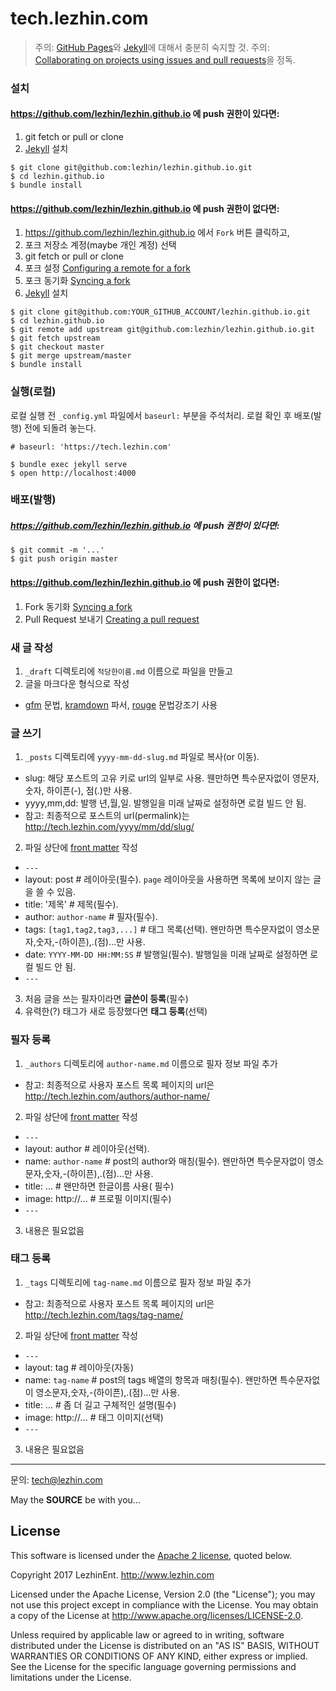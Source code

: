 tech.lezhin.com
===============

> 주의: [GitHub Pages]와 [Jekyll]에 대해서 충분히 숙지할 것.
> 주의: [Collaborating on projects using issues and pull requests](https://help.github.com/categories/collaborating-on-projects-using-issues-and-pull-requests/)을 정독.

### 설치

#### <https://github.com/lezhin/lezhin.github.io> 에 push 권한이 있다면:

1. git fetch or pull or clone
2. [Jekyll] 설치

```console
$ git clone git@github.com:lezhin/lezhin.github.io.git
$ cd lezhin.github.io
$ bundle install
```

#### <https://github.com/lezhin/lezhin.github.io> 에 push 권한이 없다면:

1. <https://github.com/lezhin/lezhin.github.io> 에서 `Fork` 버튼 클릭하고,
2. 포크 저장소 계정(maybe 개인 계정) 선택
3. git fetch or pull or clone
4. 포크 설정 [Configuring a remote for a fork](https://help.github.com/articles/configuring-a-remote-for-a-fork/)
5. 포크 동기화 [Syncing a fork](https://help.github.com/articles/syncing-a-fork/)
6. [Jekyll] 설치

```console
$ git clone git@github.com:YOUR_GITHUB_ACCOUNT/lezhin.github.io.git
$ cd lezhin.github.io
$ git remote add upstream git@github.com:lezhin/lezhin.github.io.git
$ git fetch upstream
$ git checkout master
$ git merge upstream/master
$ bundle install
```

### 실행(로컬)
로컬 실행 전 `_config.yml` 파일에서 `baseurl:` 부분을 주석처리. 로컬 확인 후 배포(발행) 전에 되돌려 놓는다.
```
# baseurl: 'https://tech.lezhin.com'
```

```
$ bundle exec jekyll serve
$ open http://localhost:4000
```

### 배포(발행)

##### <https://github.com/lezhin/lezhin.github.io> 에 push 권한이 있다면:

```
$ git commit -m '...'
$ git push origin master
````

#### <https://github.com/lezhin/lezhin.github.io> 에 push 권한이 없다면:

1. Fork 동기화 [Syncing a fork](https://help.github.com/articles/syncing-a-fork/)
2. Pull Request 보내기 [Creating a pull request](https://help.github.com/articles/creating-a-pull-request/)

### 새 글 작성

1. `_draft` 디렉토리에 `적당한이름.md` 이름으로 파일을 만들고
2. 글을 마크다운 형식으로 작성
  - [gfm] 문법, [kramdown] 파서, [rouge] 문법강조기 사용

### 글 쓰기

1. `_posts` 디렉토리에 `yyyy-mm-dd-slug.md` 파일로 복사(or 이동).
 - slug: 해당 포스트의 고유 키로 url의 일부로 사용. 웬만하면 특수문자없이 영문자, 숫자, 하이픈(-), 점(.)만 사용.
 - yyyy,mm,dd: 발행 년,월,일. 발행일을 미래 날짜로 설정하면 로컬 빌드 안 됨.
 - 참고: 최종적으로 포스트의 url(permalink)는 http://tech.lezhin.com/yyyy/mm/dd/slug/
2. 파일 상단에 [front matter] 작성
 - `---`
 - layout: post # 레이아웃(필수). `page` 레이아웃을 사용하면 목록에 보이지 않는 글을 쓸 수 있음.
 - title: '제목' # 제목(필수).
 - author: `author-name` # 필자(필수).
 - tags: `[tag1,tag2,tag3,...]` # 태그 목록(선택). 왠만하면 특수문자없이 영소문자,숫자,-(하이픈),.(점)...만 사용.
 - date: `YYYY-MM-DD HH:MM:SS` # 발행일(필수). 발행일을 미래 날짜로 설정하면 로컬 빌드 안 됨.
 - `---`
3. 처음 글을 쓰는 필자이라면 **글쓴이 등록**(필수)
4. 유력한(?) 태그가 새로 등장했다면 **태그 등록**(선택)

### 필자 등록

1. `_authors` 디렉토리에 `author-name.md` 이름으로 필자 정보 파일 추가
 - 참고: 최종적으로 사용자 포스트 목록 페이지의 url은 http://tech.lezhin.com/authors/author-name/
2. 파일 상단에 [front matter] 작성
 - `---`
 - layout: author # 레이아웃(선택).
 - name: `author-name` # post의 author와 매칭(필수). 왠만하면 특수문자없이 영소문자,숫자,-(하이픈),.(점)...만 사용.
 - title: ... # 왠만하면 한글이름 사용( 필수)
 - image: http://... # 프로필 이미지(필수)
 - `---`
3. 내용은 필요없음

### 태그 등록

1. `_tags` 디렉토리에 `tag-name.md` 이름으로 필자 정보 파일 추가
 - 참고: 최종적으로 사용자 포스트 목록 페이지의 url은 http://tech.lezhin.com/tags/tag-name/
2. 파일 상단에 [front matter] 작성
 - `---`
 - layout: tag # 레이아웃(자동)
 - name: `tag-name` # post의 tags 배열의 항목과 매칭(필수). 왠만하면 특수문자없이 영소문자,숫자,-(하이픈),.(점)...만 사용.
 - title: ... # 좀 더 길고 구체적인 설명(필수)
 - image: http://... # 태그 이미지(선택)
 - `---`
3. 내용은 필요없음

---

문의: <tech@lezhin.com>

May the **SOURCE** be with you...

[GitHub Pages]: https://pages.github.com
[Jekyll]: https://jekyllrb.com
[front matter]: https://jekyllrb.com/docs/frontmatter/
[gfm]: https://guides.github.com/features/mastering-markdown/
[kramdown]: http://kramdown.gettalong.org
[rouge]: http://rouge.jneen.net

## License

This software is licensed under the [Apache 2 license](LICENSE.txt), quoted below.

Copyright 2017 LezhinEnt. <http://www.lezhin.com>

Licensed under the Apache License, Version 2.0 (the "License");
you may not use this project except in compliance with the License.
You may obtain a copy of the License at http://www.apache.org/licenses/LICENSE-2.0.

Unless required by applicable law or agreed to in writing,
software distributed under the License is distributed on an "AS IS" BASIS,
WITHOUT WARRANTIES OR CONDITIONS OF ANY KIND, either express or implied.
See the License for the specific language governing permissions and limitations under the License.


